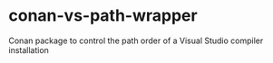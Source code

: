 # conan-vs-path-wrapper
Conan package to control the path order of a Visual Studio compiler installation
